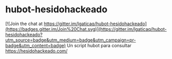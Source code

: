 # hubot-hesidohackeado

[![Join the chat at https://gitter.im/lgaticaq/hubot-hesidohackeado](https://badges.gitter.im/Join%20Chat.svg)](https://gitter.im/lgaticaq/hubot-hesidohackeado?utm_source=badge&utm_medium=badge&utm_campaign=pr-badge&utm_content=badge)
Un script hubot para consultar https://hesidohackeado.com/
